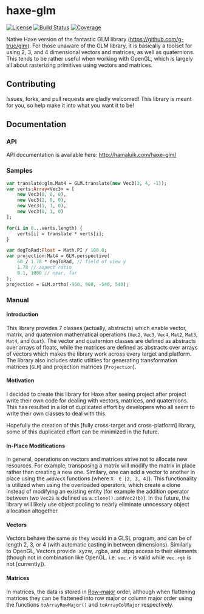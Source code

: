 # haxe-glm
[![License](https://img.shields.io/badge/license-MIT-blue.svg?style=flat-square)](https://github.com/FuzzyWuzzie/haxe-glm/blob/master/LICENSE) [![Build Status](https://img.shields.io/travis/FuzzyWuzzie/haxe-glm.svg?style=flat-square)](https://travis-ci.org/FuzzyWuzzie/haxe-glm) [![Coverage](https://img.shields.io/badge/coverage-100%25-brightgreen.svg?style=flat-square)](https://github.com/FuzzyWuzzie/haxe-glm/blob/master/coverage.json)

Native Haxe version of the fantastic GLM library (https://github.com/g-truc/glm). For those unaware of the GLM library, it is basically a toolset for using 2, 3, and 4 dimensional vectors and matrices, as well as quaternions. This tends to be rather useful when working with OpenGL, which is largely all about rasterizing primitives using vectors and matrices.

## Contributing

Issues, forks, and pull requests are gladly welcomed! This library is meant for you, so help make it into what you want it to be!

## Documentation

### API

API documentation is available here: http://hamaluik.com/haxe-glm/

### Samples

```haxe
var translate:glm.Mat4 = GLM.translate(new Vec3(3, 4, -1));
var verts:Array<Vec3> = [
	new Vec3(0, 0, 0),
	new Vec3(1, 0, 0),
	new Vec3(1, 1, 0),
	new Vec3(0, 1, 0)
];

for(i in 0...verts.length) {
	verts[i] = translate * verts[i];
}
```

```haxe
var degToRad:Float = Math.PI / 180.0;
var projection:Mat4 = GLM.perspective(
	60 / 1.78 * degToRad, // field of view y
	1.78 // aspect ratio
	0.1, 1000 // near, far
);
projection = GLM.ortho(-960, 960, -540, 540);
```

### Manual

#### Introduction

This library provides 7 classes (actually, abstracts) which enable vector, matrix, and quaternion mathematical operations (`Vec2`, `Vec3`, `Vec4`, `Mat2`, `Mat3`, `Mat4`, and `Quat`). The vector and quaternion classes are defined as abstracts over arrays of floats, while the matrices are defined as abstracts over arrays of vectors which makes the library work across every target and platform. The library also includes static utiltiies for generating transformation matrices (`GLM`) and projection matrices (`Projection`).

#### Motivation

I decided to create this library for Haxe after seeing project after project write their own code for dealing with vectors, matrices, and quaternions. This has resulted in a lot of duplicated effort by developers who all seem to write their own classes to deal with this.

Hopefully the creation of this [fully cross-target and cross-platform] library, some of this duplicated effort can be minimized in the future.

#### In-Place Modifications

In general, operations on vectors and matrices strive not to allocate new resources. For example, transposing a matrix will modify the matrix in place rather than creating a new one. Similary, one can add a vector to another in place using the `addVecX` functions (where `X  ∈ [2, 3, 4]`). This functionality is utilized when using the overloaded operators, which create a clone instead of modifying an existing entity (for example the addition operator between two `Vec2`s is defined as `a.clone().addVec2(b)`). In the future, the library will likely use object pooling to nearly eliminate unncessary object allocation altogether.

#### Vectors

Vectors behave the same as they would in a GLSL program, and can be of length 2, 3, or 4 (with automatic casting in between dimensions). Similarly to OpenGL, Vectors provide .xyzw, .rgba, and .stpq access to their elements (though not in combination like OpenGL. i.e. `vec.r` is valid while `vec.rgb` is not [currently]).

#### Matrices

In matrices, the data is stored in [Row-major](https://en.wikipedia.org/wiki/Row-major_order) order, although when flattening matrices they can be flattened into row major or column major order using the functions `toArrayRowMajor()` and `toArrayColMajor` respectively.